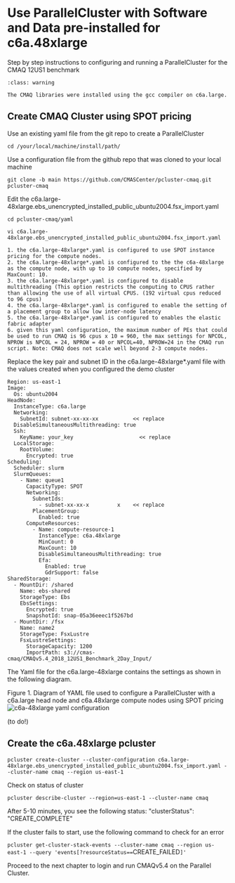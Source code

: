# Use ParallelCluster with Software and Data pre-installed for c6a.48xlarge

Step by step instructions to configuring and running a ParallelCluster for the CMAQ 12US1 benchmark 

```{admonition} Notice
:class: warning

The CMAQ libraries were installed using the gcc compiler on c6a.large.

```


## Create CMAQ Cluster using SPOT pricing

Use an existing yaml file from the git repo to create a ParallelCluster

`cd /your/local/machine/install/path/`

Use a configuration file from the github repo that was cloned to your local machine

`git clone -b main https://github.com/CMASCenter/pcluster-cmaq.git pcluster-cmaq`


Edit the c6a.large-48xlarge.ebs_unencrypted_installed_public_ubuntu2004.fsx_import.yaml 

`cd pcluster-cmaq/yaml`

`vi c6a.large-48xlarge.ebs_unencrypted_installed_public_ubuntu2004.fsx_import.yaml`

```{note}
1. the c6a.large-48xlarge*.yaml is configured to use SPOT instance pricing for the compute nodes.
2. the c6a.large-48xlarge*.yaml is configured to the the c6a-48xlarge as the compute node, with up to 10 compute nodes, specified by MaxCount: 10.
3. the c6a.large-48xlarge*.yaml is configured to disable multithreading (This option restricts the computing to CPUS rather than allowing the use of all virtual CPUS. (192 virtual cpus reduced to 96 cpus)
4. the c6a.large-48xlarge*.yaml is configured to enable the setting of a placement group to allow low inter-node latency
5. the c6a.large-48xlarge*.yaml is configured to enables the elastic fabric adapter
6. given this yaml configuration, the maximum number of PEs that could be used to run CMAQ is 96 cpus x 10 = 960, the max settings for NPCOL, NPROW is NPCOL = 24, NPROW = 40 or NPCOL=40, NPROW=24 in the CMAQ run script. Note: CMAQ does not scale well beyond 2-3 compute nodes.
```

Replace the key pair and subnet ID in the c6a.large-48xlarge*.yaml file with the values created when you configured the demo cluster

```
Region: us-east-1
Image:
  Os: ubuntu2004
HeadNode:
  InstanceType: c6a.large
  Networking:
    SubnetId: subnet-xx-xx-xx           << replace
  DisableSimultaneousMultithreading: true
  Ssh:
    KeyName: your_key                     << replace
  LocalStorage:
    RootVolume:
      Encrypted: true
Scheduling:
  Scheduler: slurm
  SlurmQueues:
    - Name: queue1
      CapacityType: SPOT
      Networking:
        SubnetIds:
          - subnet-xx-xx-x         x    << replace
        PlacementGroup:
          Enabled: true
      ComputeResources:
        - Name: compute-resource-1
          InstanceType: c6a.48xlarge
          MinCount: 0
          MaxCount: 10
          DisableSimultaneousMultithreading: true
          Efa:
            Enabled: true
            GdrSupport: false
SharedStorage:
  - MountDir: /shared
    Name: ebs-shared
    StorageType: Ebs
    EbsSettings:
      Encrypted: true
      SnapshotId: snap-05a36eeec1f5267bd
  - MountDir: /fsx
    Name: name2
    StorageType: FsxLustre
    FsxLustreSettings:
      StorageCapacity: 1200
      ImportPath: s3://cmas-cmaq/CMAQv5.4_2018_12US1_Benchmark_2Day_Input/
```

The Yaml file for the c6a.large-48xlarge contains the settings as shown in the following diagram.

Figure 1. Diagram of YAML file used to configure a ParallelCluster with a c6a.large head node and c6a.48xlarge compute nodes using SPOT pricing
![c6a-48xlarge yaml configuration](../../yml_plots/c6a-48xlarge-yaml.png)

(to do!)


## Create the c6a.48xlarge pcluster

`pcluster create-cluster --cluster-configuration c6a.large-48xlarge.ebs_unencrypted_installed_public_ubuntu2004.fsx_import.yaml --cluster-name cmaq --region us-east-1`

Check on status of cluster

`pcluster describe-cluster --region=us-east-1 --cluster-name cmaq`


After 5-10 minutes, you see the following status: "clusterStatus": "CREATE_COMPLETE"

If the cluster fails to start, use the following command to check for an error

`pcluster get-cluster-stack-events --cluster-name cmaq --region us-east-1 --query 'events[?resourceStatus==`CREATE_FAILED`]'`

Proceed to the next chapter to login and run CMAQv5.4 on the Parallel Cluster.
